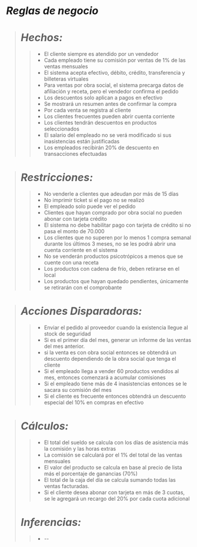 ﻿
# ***Reglas de negocio***

># ***Hechos:*** 
>>* El cliente siempre es atendido por un vendedor
>>* Cada empleado tiene su comisión por ventas de 1% de las ventas mensuales
>>*   El sistema acepta efectivo, débito, crédito, transferencia y billeteras virtuales
>>*   Para ventas por obra social, el sistema precarga datos de afiliación y receta, pero el vendedor confirma el pedido
>>* Los descuentos solo aplican a pagos en efectivo
>>* Se mostrará un resumen antes de confirmar la compra
>>* Por cada venta se registra al cliente
>>* Los clientes frecuentes pueden abrir cuenta corriente
>>* Los clientes tendrán descuentos en productos seleccionados
>>* El salario del empleado no se verá modificado si sus inasistencias están justificadas
>>* Los empleados recibirán 20% de descuento en transacciones efectuadas


># ***Restricciones:***
>>* No venderle a clientes que adeudan por más de 15 días
>>* No imprimir ticket si el pago no se realizó
>>* El empleado solo puede ver el pedido
>>* Clientes que hayan comprado por obra social no pueden abonar con tarjeta crédito
>>* El sistema no debe habilitar pago con tarjeta de crédito si no pasa el monto de 70.000
>>* Los clientes que no superen por lo menos 1 compra semanal durante los últimos 3 meses, no se les podrá abrir una cuenta corriente en el sistema
>>* No se venderán productos psicotrópicos a menos que se cuente con una receta
>>* Los productos con cadena de frío, deben retirarse en el local
>>* Los productos que hayan quedado pendientes, únicamente se retirarán con el comprobante

># ***Acciones Disparadoras:***
>>* Enviar el pedido al proveedor cuando la existencia llegue al stock de seguridad
>>*  Si es el primer día del mes, generar un informe de las ventas del mes anterior.
>>* si la venta es con obra social entonces se obtendrá un descuento dependiendo de la obra social que tenga el cliente
>>* Si el empleado llega a vender 60 productos vendidos al mes, entonces comenzará a acumular comisiones
>>* Si el empleado tiene más de 4 inasistencias entonces se le sacara su comisión del mes
>>* Si el cliente es frecuente entonces obtendrá un descuento especial del 10% en compras en efectivo


># ***Cálculos:***
>>* El total del sueldo se calcula con los días de asistencia más la comisión y las horas extras
>>*  La comisión se calculará por el 1% del total de las ventas mensuales
>>* El valor del producto se calcula en base al precio de lista más el porcentaje de ganancias (70%)
>>* El total de la caja del día se calcula sumando todas las ventas facturadas.
>>* Si el cliente desea abonar con tarjeta en más de 3 cuotas, se le agregará un recargo del 20% por cada cuota adicional
># ***Inferencias:***
>>* --
